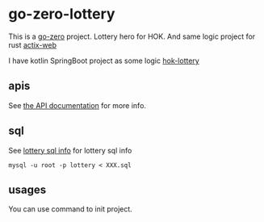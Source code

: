 # go-zero-lottery

This is a [go-zero](https://go-zero.dev) project. Lottery hero for HOK. And same logic project for rust [actix-web](https://github.com/weiraneve/hok-lottery-actix)

I have kotlin SpringBoot project as some logic [hok-lottery](https://github.com/weiraneve/hok-lottery)

## apis

See [the API documentation](./doc/api) for more info.

## sql

See [lottery sql info](./doc/sql/lottery.sql) for lottery sql info

`mysql -u root -p lottery < XXX.sql`

## usages

You can use [](./Makefile) command to init project.